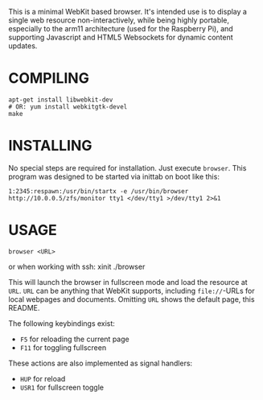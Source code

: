 This is a minimal WebKit based browser.
It's intended use is to display a single web resource non-interactively,
while being highly portable, especially to the arm11 architecture (used for the Raspberry Pi), and supporting Javascript and HTML5 Websockets for dynamic content updates.

# COMPILING
    apt-get install libwebkit-dev
    # OR: yum install webkitgtk-devel
    make

# INSTALLING
No special steps are required for installation. Just execute `browser`.
This program was designed to be started via inittab on boot like this:

    1:2345:respawn:/usr/bin/startx -e /usr/bin/browser http://10.0.0.5/zfs/monitor tty1 </dev/tty1 >/dev/tty1 2>&1

# USAGE
    browser <URL>
or when working with ssh:
    xinit ./browser <URL>

This will launch the browser in fullscreen mode and load the resource at `URL`.
`URL` can be anything that WebKit supports, including `file://`-URLs for local webpages and documents.
Omitting `URL` shows the default page, this README.

The following keybindings exist:
  - `F5` for reloading the current page
  - `F11` for toggling fullscreen

These actions are also implemented as signal handlers:
  - `HUP` for reload
  - `USR1` for fullscreen toggle
